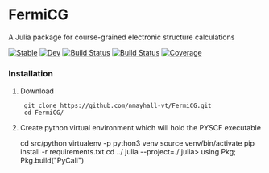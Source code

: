 # FermiCG
A Julia package for course-grained electronic structure calculations 

[![Stable](https://img.shields.io/badge/docs-stable-blue.svg)](https://nmayhall.github.io/fermi_cg.jl/stable)
[![Dev](https://img.shields.io/badge/docs-dev-blue.svg)](https://nmayhall.github.io/fermi_cg.jl/dev)
[![Build Status](https://github.com/nmayhall/fermi_cg.jl/workflows/CI/badge.svg)](https://github.com/nmayhall/fermi_cg.jl/actions)
[![Build Status](https://travis-ci.com/nmayhall/fermi_cg.jl.svg?branch=master)](https://travis-ci.com/nmayhall/fermi_cg.jl)
[![Coverage](https://codecov.io/gh/nmayhall/fermi_cg.jl/branch/master/graph/badge.svg)](https://codecov.io/gh/nmayhall/fermi_cg.jl)


### Installation
1. Download
    
        git clone https://github.com/nmayhall-vt/FermiCG.git
        cd FermiCG/


2. Create python virtual environment which will hold the PYSCF executable
        
	cd src/python 
        virtualenv -p python3 venv
        source venv/bin/activate
        pip install -r requirements.txt 
	cd ../
	julia --project=./ 
	julia> using Pkg; Pkg.build("PyCall") 
